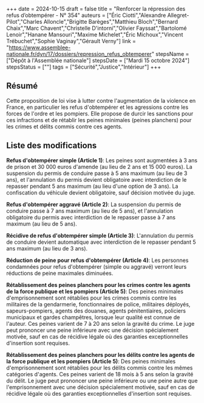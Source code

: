 +++
date = 2024-10-15
draft = false
title = "Renforcer la répression des refus d’obtempérer - N° 354"
auteurs = ["Éric Ciotti","Alexandre Allegret-Pilot","Charles Alloncle","Brigitte Barèges","Matthieu Bloch","Bernard Chaix","Marc Chavent","Christelle D'intorni","Olivier Fayssat","Bartolomé Lenoir","Hanane Mansouri","Maxime Michelet","Éric Michoux","Vincent Trébuchet","Sophie Vaginay","Gérault Verny"]
link = "https://www.assemblee-nationale.fr/dyn/17/dossiers/repression_refus_obtemperer"
stepsName = ["Dépôt à l'Assemblée nationale"]
stepsDate = ["Mardi 15 octobre 2024"]
stepsStatus = [""]
tags = ["Sécurité","Justice","Intérieur"]
+++

## Résumé

Cette proposition de loi vise à lutter contre l'augmentation de la violence en France, en particulier les refus d'obtempérer et les agressions contre les forces de l'ordre et les pompiers. Elle propose de durcir les sanctions pour ces infractions et de rétablir les peines minimales (peines planchers) pour les crimes et délits commis contre ces agents.

## Liste des modifications

**Refus d'obtempérer simple (Article 1)**: Les peines sont augmentées à 3 ans de prison et 30 000 euros d'amende (au lieu de 2 ans et 15 000 euros). La suspension du permis de conduire passe à 5 ans maximum (au lieu de 3 ans), et l'annulation du permis devient obligatoire avec interdiction de le repasser pendant 5 ans maximum (au lieu d'une option de 3 ans). La confiscation du véhicule devient obligatoire, sauf décision motivée du juge.

**Refus d'obtempérer aggravé (Article 2)**: La suspension du permis de conduire passe à 7 ans maximum (au lieu de 5 ans), et l'annulation obligatoire du permis avec interdiction de le repasser passe à 7 ans maximum (au lieu de 5 ans).

**Récidive de refus d'obtempérer simple (Article 3)**: L'annulation du permis de conduire devient automatique avec interdiction de le repasser pendant 5 ans maximum (au lieu de 3 ans).

**Réduction de peine pour refus d'obtempérer (Article 4)**: Les personnes condamnées pour refus d'obtempérer (simple ou aggravé) verront leurs réductions de peine maximales diminuées.

**Rétablissement des peines planchers pour les crimes contre les agents de la force publique et les pompiers (Article 5)**: Des peines minimales d'emprisonnement sont rétablies pour les crimes commis contre les militaires de la gendarmerie, fonctionnaires de police, militaires déployés, sapeurs-pompiers, agents des douanes, agents pénitentiaires, policiers municipaux et gardes champêtres, lorsque leur qualité est connue de l'auteur. Ces peines varient de 7 à 20 ans selon la gravité du crime. Le juge peut prononcer une peine inférieure avec une décision spécialement motivée, sauf en cas de récidive légale où des garanties exceptionnelles d'insertion sont requises.

**Rétablissement des peines planchers pour les délits contre les agents de la force publique et les pompiers (Article 5)**: Des peines minimales d'emprisonnement sont rétablies pour les délits commis contre les mêmes catégories d'agents. Ces peines varient de 18 mois à 5 ans selon la gravité du délit. Le juge peut prononcer une peine inférieure ou une peine autre que l'emprisonnement avec une décision spécialement motivée, sauf en cas de récidive légale où des garanties exceptionnelles d'insertion sont requises.

